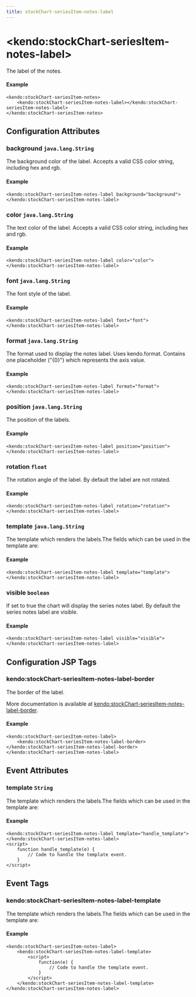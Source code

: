 ```yaml
---
title: stockChart-seriesItem-notes-label
---
```


# \<kendo:stockChart-seriesItem-notes-label\>

The label of the notes.

#### Example
    <kendo:stockChart-seriesItem-notes>
        <kendo:stockChart-seriesItem-notes-label></kendo:stockChart-seriesItem-notes-label>
    </kendo:stockChart-seriesItem-notes>

## Configuration Attributes

### background `java.lang.String`

The background color of the label. Accepts a valid CSS color string, including hex and rgb.

#### Example
    <kendo:stockChart-seriesItem-notes-label background="background">
    </kendo:stockChart-seriesItem-notes-label>

### color `java.lang.String`

The text color of the label. Accepts a valid CSS color string, including hex and rgb.

#### Example
    <kendo:stockChart-seriesItem-notes-label color="color">
    </kendo:stockChart-seriesItem-notes-label>

### font `java.lang.String`

The font style of the label.

#### Example
    <kendo:stockChart-seriesItem-notes-label font="font">
    </kendo:stockChart-seriesItem-notes-label>

### format `java.lang.String`

The format used to display the notes label. Uses kendo.format. Contains one placeholder ("{0}") which represents the axis value.

#### Example
    <kendo:stockChart-seriesItem-notes-label format="format">
    </kendo:stockChart-seriesItem-notes-label>

### position `java.lang.String`

The position of the labels.

#### Example
    <kendo:stockChart-seriesItem-notes-label position="position">
    </kendo:stockChart-seriesItem-notes-label>

### rotation `float`

The rotation angle of the label. By default the label are not rotated.

#### Example
    <kendo:stockChart-seriesItem-notes-label rotation="rotation">
    </kendo:stockChart-seriesItem-notes-label>

### template `java.lang.String`

The template which renders the labels.The fields which can be used in the template are:

#### Example
    <kendo:stockChart-seriesItem-notes-label template="template">
    </kendo:stockChart-seriesItem-notes-label>

### visible `boolean`

If set to true the chart will display the series notes label. By default the series notes label are visible.

#### Example
    <kendo:stockChart-seriesItem-notes-label visible="visible">
    </kendo:stockChart-seriesItem-notes-label>


##  Configuration JSP Tags

### kendo:stockChart-seriesItem-notes-label-border

The border of the label.

More documentation is available at [kendo:stockChart-seriesItem-notes-label-border](/kendo-ui/api/wrappers/jsp/stockchart/seriesitem-notes-label-border).

#### Example

    <kendo:stockChart-seriesItem-notes-label>
        <kendo:stockChart-seriesItem-notes-label-border></kendo:stockChart-seriesItem-notes-label-border>
    </kendo:stockChart-seriesItem-notes-label>


## Event Attributes

### template `String`

The template which renders the labels.The fields which can be used in the template are:


#### Example
    <kendo:stockChart-seriesItem-notes-label template="handle_template">
    </kendo:stockChart-seriesItem-notes-label>
    <script>
        function handle_template(e) {
            // Code to handle the template event.
        }
    </script>

## Event Tags

### kendo:stockChart-seriesItem-notes-label-template

The template which renders the labels.The fields which can be used in the template are:


#### Example
    <kendo:stockChart-seriesItem-notes-label>
        <kendo:stockChart-seriesItem-notes-label-template>
            <script>
                function(e) {
                    // Code to handle the template event.
                }
            </script>
        </kendo:stockChart-seriesItem-notes-label-template>
    </kendo:stockChart-seriesItem-notes-label>

